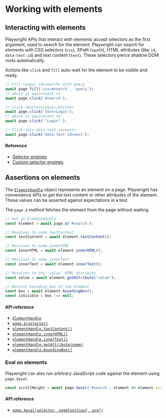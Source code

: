# Working with elements

## Interacting with elements

Playwright APIs that interact with elements accept selectors as the first
argument, used to search for the element. Playwright can search for elements
with CSS selectors (`css`), XPath (`xpath`), HTML attributes (like `id`,
`data-test-id`) and text content (`text`). These selectors pierce shadow DOM
roots automatically.

Actions like `click` and `fill` auto-wait for the element to be visible and
ready.

```js
// Fill <input id=search> with query
await page.fill('css=#search', 'query');
// which is equivalent to
await page.click('#search');

// Click <button>Login</button>
await page.click('text=Login');
// which is equivalent to
await page.click('"Login"');

// Click <div data-test-id=next>
await page.click('data-test-id=next');
```

#### Reference

* [Selector engines](selectors.md)
* [Custom selector engines](selectors.md#custom-selector-engines)

## Assertions on elements

The [`ElementHandle`](api.md#class-elementhandle) object represents an element
on a page. Playwright has convenience APIs to get the text content or other
attributes of the element. These values can be asserted against expectations in
a test.

The `page.$` method fetches the element from the page without waiting.

```js
// Get an ElementHandle
const element = await page.$('#search');

// Resolves to node.textContent
const textContent = await element.textContent();

// Resolves to node.innerHTML
const innerHTML = await element.innerHTML();

// Resolves to node.innerText
const innerText = await element.innerText();

// Resolves to the `value` HTML attribute
const value = await element.getAttribute('value');

// Returns bounding box of the element
const box = await element.boundingBox();
const isVisible = box !== null;
```

#### API reference

* [`ElementHandle`](api.md#class-elementhandle)
* [`page.$(selector)`](api.md#pageselector)
* [`elementHandle.textContent()`](api.md#elementhandletextcontent)
* [`elementHandle.innerHTML()`](api.md#elementhandleinnerhtml)
* [`elementHandle.innerText()`](api.md#elementhandleinnertext)
* [`elementHandle.getAttribute(name)`](api.md#elementhandlegetattributename)
* [`elementHandle.boundingBox()`](api.md#elementhandleboundingbox)

### Eval on elements

Playwright can also run arbitrary JavaScript code against the element using
`page.$eval`.

```js
const scrollHeight = await page.$eval('#search', element => element.scrollHeight);
```

#### API reference

* [`page.$eval(selector, pageFunction[, arg])`](api.md#pageevalselector-pagefunction-arg)